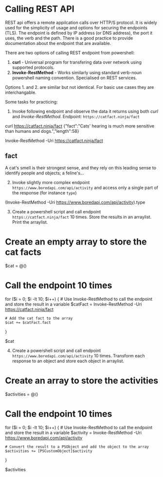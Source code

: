 # Calling REST API

REST api offers a remote appilcation calls over HTTP/S protocol. It is widely used for the simplicity of usage and options for securing the endpoints (TLS). The endpoint is defined by IP address (or DNS address), the port it uses, the verb and the path. There is a good practice to provide documentation about the endpoint that are available.

There are two options of calling REST endpoint from powershell:
1. **curl** - Universal program for transfering data over network using supported protocols.
2. **Invoke-RestMethod** - Works similarly using standard verb-noun powershell naming convention. Specialised on REST services.

Options 1. and 2. are similar but not identical. For basic use cases they are interchangable.


Some tasks for practicing:
1. Invoke following endpoint and observe the data it returns using both *curl* and *Invoke-RestMethod*. Endpoint: `https://catfact.ninja/fact`

 curl https://catfact.ninja/fact
{"fact":"Cats' hearing is much more sensitive than humans and dogs.","length":58}

Invoke-RestMethod -Uri https://catfact.ninja/fact

fact
----
A cat's smell is their strongest sense, and they rely on this leading sense to identify people and objects; a feline's…

2. Invoke slightly more complex endpoint `https://www.boredapi.com/api/activity` and access only a single part of the response (for instance `type`)

(Invoke-RestMethod -Uri https://www.boredapi.com/api/activity).type


3. Create a powershell script and call endpoint `https://catfact.ninja/fact` 10 times. Store the results in an arraylist. Print the arraylist.

# Create an empty array to store the cat facts
$cat = @()

# Call the endpoint 10 times
for ($i = 0; $i -lt 10; $i++) {
    # Use Invoke-RestMethod to call the endpoint and store the result in a variable
    $catFact = Invoke-RestMethod -Uri https://catfact.ninja/fact

    # Add the cat fact to the array
    $cat += $catFact.fact
}

$cat

4. Create a powershell script and call endpoint `https://www.boredapi.com/api/activity` 10 times. Transform each response to an object and store each object in arraylist.


# Create an array to store the activities
$activities = @()

# Call the endpoint 10 times
for ($i = 0; $i -lt 10; $i++) {
    # Use Invoke-RestMethod to call the endpoint and store the result in a variable
    $activity = Invoke-RestMethod -Uri https://www.boredapi.com/api/activity

    # Convert the result to a PSObject and add the object to the array
    $activities += [PSCustomObject]$activity
}

$activities
